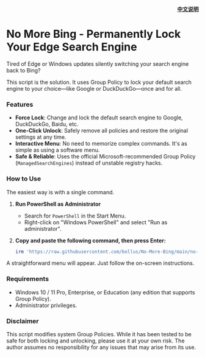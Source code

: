 <div align="right"><b><a href="README.zh-CN.md">中文说明</a></b></div>

# No More Bing - Permanently Lock Your Edge Search Engine

Tired of Edge or Windows updates silently switching your search engine back to Bing?

This script is the solution. It uses Group Policy to lock your default search engine to your choice—like Google or DuckDuckGo—once and for all.

### Features

* **Force Lock**: Change and lock the default search engine to Google, DuckDuckGo, Baidu, etc.
* **One-Click Unlock**: Safely remove all policies and restore the original settings at any time.
* **Interactive Menu**: No need to memorize complex commands. It's as simple as using a software menu.
* **Safe & Reliable**: Uses the official Microsoft-recommended Group Policy (`ManagedSearchEngines`) instead of unstable registry hacks.

### How to Use

The easiest way is with a single command.

1.  **Run PowerShell as Administrator**
    * Search for `PowerShell` in the Start Menu.
    * Right-click on "Windows PowerShell" and select "Run as administrator".

2.  **Copy and paste the following command, then press Enter:**
    ```powershell
    irm 'https://raw.githubusercontent.com/bollus/No-More-Bing/main/no-more-bing.ps1' | iex
    ```

A straightforward menu will appear. Just follow the on-screen instructions.

### Requirements

* Windows 10 / 11 Pro, Enterprise, or Education (any edition that supports Group Policy).
* Administrator privileges.

### Disclaimer

This script modifies system Group Policies. While it has been tested to be safe for both locking and unlocking, please use it at your own risk. The author assumes no responsibility for any issues that may arise from its use.
